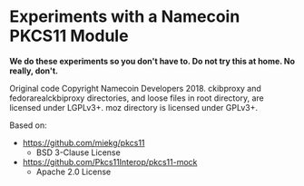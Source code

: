# Experiments with a Namecoin PKCS11 Module

**We do these experiments so you don't have to.  Do not try this at home.  No really, don't.**

Original code Copyright Namecoin Developers 2018.  ckibproxy and fedorarealckbiproxy directories, and loose files in root directory, are licensed under LGPLv3+.  moz directory is licensed under GPLv3+.

Based on:

* https://github.com/miekg/pkcs11
    * BSD 3-Clause License
* https://github.com/Pkcs11Interop/pkcs11-mock
    * Apache 2.0 License
